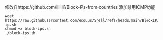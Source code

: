 修改自https://github.com/iiiiiii1/Block-IPs-from-countries
添加禁用ICMP功能
```
wget https://raw.githubusercontent.com/ecouus/Shell/refs/heads/main/BlockIP/block-ip.sh
chmod +x block-ips.sh
./block-ips.sh
```
